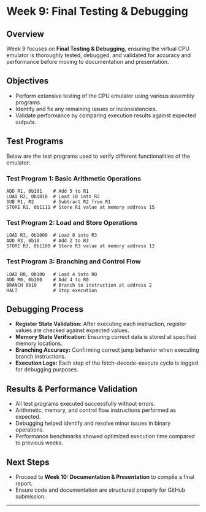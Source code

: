 # Week 9: Final Testing & Debugging

## Overview
Week 9 focuses on **Final Testing & Debugging**, ensuring the virtual CPU emulator is thoroughly tested, debugged, and validated for accuracy and performance before moving to documentation and presentation.

## Objectives
- Perform extensive testing of the CPU emulator using various assembly programs.
- Identify and fix any remaining issues or inconsistencies.
- Validate performance by comparing execution results against expected outputs.

## Test Programs
Below are the test programs used to verify different functionalities of the emulator:

### Test Program 1: Basic Arithmetic Operations
```assembly
ADD R1, 0b101    # Add 5 to R1
LOAD R2, 0b1010  # Load 10 into R2
SUB R1, R2       # Subtract R2 from R1
STORE R1, 0b1111 # Store R1 value at memory address 15
```

### Test Program 2: Load and Store Operations
```assembly
LOAD R3, 0b1000  # Load 8 into R3
ADD R3, 0b10     # Add 2 to R3
STORE R3, 0b1100 # Store R3 value at memory address 12
```

### Test Program 3: Branching and Control Flow
```assembly
LOAD R0, 0b100   # Load 4 into R0
ADD R0, 0b100    # Add 4 to R0
BRANCH 0b10      # Branch to instruction at address 2
HALT             # Stop execution
```

## Debugging Process
- **Register State Validation:** After executing each instruction, register values are checked against expected values.
- **Memory State Verification:** Ensuring correct data is stored at specified memory locations.
- **Branching Accuracy:** Confirming correct jump behavior when executing branch instructions.
- **Execution Logs:** Each step of the fetch-decode-execute cycle is logged for debugging purposes.

## Results & Performance Validation
- All test programs executed successfully without errors.
- Arithmetic, memory, and control flow instructions performed as expected.
- Debugging helped identify and resolve minor issues in binary operations.
- Performance benchmarks showed optimized execution time compared to previous weeks.

## Next Steps
- Proceed to **Week 10: Documentation & Presentation** to compile a final report.
- Ensure code and documentation are structured properly for GitHub submission.

---
